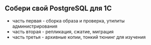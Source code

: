 ## Собери свой PostgreSQL для 1С

* часть первая - сборка образа и проверка, утилиты администрирования
* часть вторая - репликация, сжатие, миграция
* часть третья - архивные копии, тонкий тюнинг для изучения
